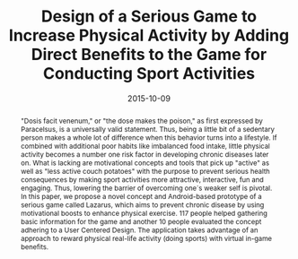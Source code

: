 ---
abstract: '"Dosis facit venenum," or "the dose makes the poison," as first expressed
  by Paracelsus, is a universally valid statement. Thus, being a little bit of a sedentary
  person makes a whole lot of difference when this behavior turns into a lifestyle.
  If combined with additional poor habits like imbalanced food intake, little physical
  activity becomes a number one risk factor in developing chronic diseases later on.
  What is lacking are motivational concepts and tools that pick up "active" as well
  as "less active couch potatoes" with the purpose to prevent serious health consequences
  by making sport activities more attractive, interactive, fun and engaging. Thus,
  lowering the barrier of overcoming one´s weaker self is pivotal. In this paper,
  we propose a novel concept and Android-based prototype of a serious game called
  Lazarus, which aims to prevent chronic disease by using motivational boosts to enhance
  physical exercise. 117 people helped gathering basic information for the game and
  another 10 people evaluated the concept adhering to a User Centered Design. The
  application takes advantage of an approach to reward physical real-life activity
  (doing sports) with virtual in-game benefits.'
authors:
- René Baranyi
- Dennis Matthias Binder
- Nadja Lederer
- Thomas Grechenig
date: '2015-10-09'
featured: false
links:
- name: Publik
  url: https://publik.tuwien.ac.at/showentry.php?ID=246565&lang=2
publication: 'Talk: International Conference on Biomedical and Health Informatics
  (ICBHI 2015), Haikou, China; 10-09-2015 - 10-10-2015; in: "Proceedings of the International
  Conference on Biomedical and Health Informatics (ICBHI 2015)", (2015), 1 - 4'
publication_types:
- '1'
publishDate: '2015-10-09'
title: Design of a Serious Game to Increase Physical Activity by Adding Direct Benefits
  to the Game for Conducting Sport Activities
url_pdf: ''
---